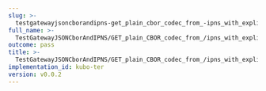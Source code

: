 ```yaml
---
slug: >-
  testgatewayjsoncborandipns-get_plain_cbor_codec_from_-ipns_with_explicit_format_returns_the_same_payload_as_-ipfs
full_name: >-
  TestGatewayJSONCborAndIPNS/GET_plain_CBOR_codec_from_/ipns_with_explicit_format_returns_the_same_payload_as_/ipfs
outcome: pass
title: >-
  TestGatewayJSONCborAndIPNS/GET_plain_CBOR_codec_from_/ipns_with_explicit_format_returns_the_same_payload_as_/ipfs
implementation_id: kubo-ter
version: v0.0.2
---
```


